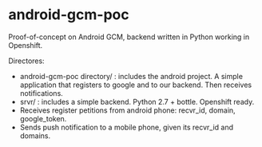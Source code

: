 android-gcm-poc
===============

Proof-of-concept on Android GCM, backend written in Python working in Openshift.

Directores:
* android-gcm-poc directory/ : includes the android project. A simple application that registers to google and to our backend. Then receives notifications.
* srvr/ : includes a simple backend. Python 2.7 + bottle. Openshift ready.
 * Receives register petitions from android phone: recvr_id, domain, google_token.
 * Sends push notification to a mobile phone, given its recvr_id and domains.
